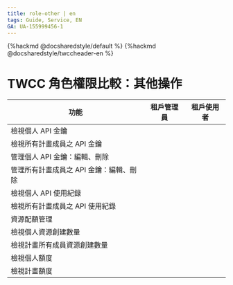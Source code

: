 ```yaml
---
title: role-other | en
tags: Guide, Service, EN
GA: UA-155999456-1
---
```


{%hackmd @docsharedstyle/default %}
{%hackmd @docsharedstyle/twccheader-en %}

<style>
.fa-times{color:#ADADAD; font-size:25px}
.fa-check{color:#27a5bd; font-size:25px}
</style>


# TWCC 角色權限比較：其他操作


| 功能 | 租戶管理員 | 租戶使用者 |
| -------- | -------- | -------- |
|檢視個人 API 金鑰|<i class="fa fa-check" aria-hidden="true"></i>|<i class="fa fa-check" aria-hidden="true"></i>|
|檢視所有計畫成員之 API 金鑰|<i class="fa fa-times" aria-hidden="true"></i>|<i class="fa fa-times" aria-hidden="true"></i>|
|管理個人 API 金鑰：編輯、刪除|<i class="fa fa-check" aria-hidden="true"></i>|<i class="fa fa-check" aria-hidden="true"></i>|
|管理所有計畫成員之 API 金鑰：編輯、刪除|<i class="fa fa-times" aria-hidden="true"></i>|<i class="fa fa-times" aria-hidden="true"></i>|
|檢視個人 API 使用紀錄|<i class="fa fa-check" aria-hidden="true"></i>|<i class="fa fa-check" aria-hidden="true"></i>|
|檢視所有計畫成員之 API 使用紀錄|<i class="fa fa-check" aria-hidden="true"></i>|<i class="fa fa-times" aria-hidden="true"></i>|
|資源配額管理|<i class="fa fa-check" aria-hidden="true"></i>|<i class="fa fa-times" aria-hidden="true"></i>|
|檢視個人資源創建數量|<i class="fa fa-check" aria-hidden="true"></i>|<i class="fa fa-check" aria-hidden="true"></i>|
|檢視計畫所有成員資源創建數量|<i class="fa fa-check" aria-hidden="true"></i>|<i class="fa fa-times" aria-hidden="true"></i>|
|檢視個人額度|<i class="fa fa-check" aria-hidden="true"></i>|<i class="fa fa-check" aria-hidden="true"></i>|
|檢視計畫額度|<i class="fa fa-check" aria-hidden="true"></i>|<i class="fa fa-times" aria-hidden="true"></i>|


